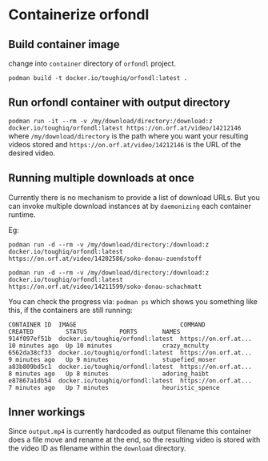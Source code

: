 # Containerize orfondl

## Build container image

change into `container` directory of `orfondl` project.

`podman build -t docker.io/toughiq/orfondl:latest .`

## Run orfondl container with output directory

`podman run -it --rm -v /my/download/directory:/download:z docker.io/toughiq/orfondl:latest https://on.orf.at/video/14212146`
where `/my/download/directory` is the path where you want your resulting videos stored and `https://on.orf.at/video/14212146` is the URL of the desired video.

## Running multiple downloads at once

Currently there is no mechanism to provide a list of download URLs. But you can invoke multiple download instances at by `daemonizing` each container runtime.

Eg:

`podman run -d --rm -v /my/download/directory:/download:z docker.io/toughiq/orfondl:latest https://on.orf.at/video/14202586/soko-donau-zuendstoff`

`podman run -d --rm -v /my/download/directory:/download:z docker.io/toughiq/orfondl:latest https://on.orf.at/video/14211599/soko-donau-schachmatt`

You can check the progress via:
`podman ps` which shows you something like this, if the containers are still running:
```
CONTAINER ID  IMAGE                             COMMAND               CREATED         STATUS         PORTS       NAMES
914f097ef51b  docker.io/toughiq/orfondl:latest  https://on.orf.at...  10 minutes ago  Up 10 minutes              crazy_mcnulty
6562da38cf33  docker.io/toughiq/orfondl:latest  https://on.orf.at...  9 minutes ago   Up 9 minutes               stupefied_moser
a83b809bd5c1  docker.io/toughiq/orfondl:latest  https://on.orf.at...  8 minutes ago   Up 8 minutes               adoring_haibt
e87867a1db54  docker.io/toughiq/orfondl:latest  https://on.orf.at...  7 minutes ago   Up 7 minutes               heuristic_spence
```


## Inner workings

Since `output.mp4` is currently hardcoded as output filename this container does a file move and rename at the end, so the resulting video is stored with the video ID as filename within the `download` directory.

